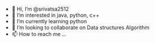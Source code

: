 - 👋 Hi, I’m @srivatsa2512
- 👀 I’m interested in java, python, c++
- 🌱 I’m currently learning python
- 💞️ I’m looking to collaborate on Data structures Algorithm
- 📫 How to reach me ...

<!---
srivatsa2512/srivatsa2512 is a ✨ special ✨ repository because its `README.md` (this file) appears on your GitHub profile.
You can click the Preview link to take a look at your changes.
--->
